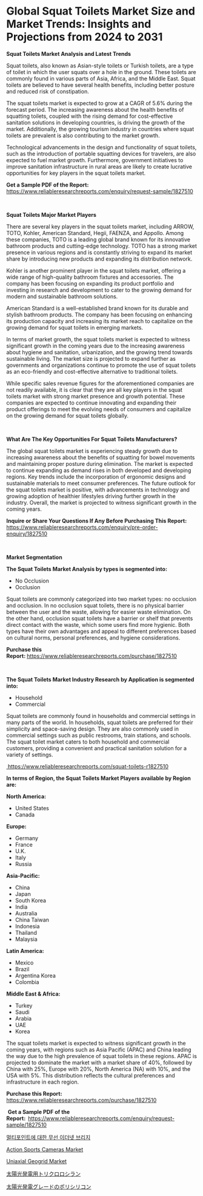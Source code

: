<p><h1>Global Squat Toilets Market Size and Market Trends: Insights and Projections from 2024 to 2031</h1></p><p><strong>Squat Toilets Market Analysis and Latest Trends</strong></p>
<p><p>Squat toilets, also known as Asian-style toilets or Turkish toilets, are a type of toilet in which the user squats over a hole in the ground. These toilets are commonly found in various parts of Asia, Africa, and the Middle East. Squat toilets are believed to have several health benefits, including better posture and reduced risk of constipation.</p><p>The squat toilets market is expected to grow at a CAGR of 5.6% during the forecast period. The increasing awareness about the health benefits of squatting toilets, coupled with the rising demand for cost-effective sanitation solutions in developing countries, is driving the growth of the market. Additionally, the growing tourism industry in countries where squat toilets are prevalent is also contributing to the market growth.</p><p>Technological advancements in the design and functionality of squat toilets, such as the introduction of portable squatting devices for travelers, are also expected to fuel market growth. Furthermore, government initiatives to improve sanitation infrastructure in rural areas are likely to create lucrative opportunities for key players in the squat toilets market.</p></p>
<p><strong>Get a Sample PDF of the Report:&nbsp;</strong> <a href="https://www.reliableresearchreports.com/enquiry/request-sample/1827510">https://www.reliableresearchreports.com/enquiry/request-sample/1827510</a></p>
<p>&nbsp;</p>
<p><strong>Squat Toilets Major Market Players</strong></p>
<p><p>There are several key players in the squat toilets market, including ARROW, TOTO, Kohler, American Standard, Hegii, FAENZA, and Appollo. Among these companies, TOTO is a leading global brand known for its innovative bathroom products and cutting-edge technology. TOTO has a strong market presence in various regions and is constantly striving to expand its market share by introducing new products and expanding its distribution network.</p><p>Kohler is another prominent player in the squat toilets market, offering a wide range of high-quality bathroom fixtures and accessories. The company has been focusing on expanding its product portfolio and investing in research and development to cater to the growing demand for modern and sustainable bathroom solutions.</p><p>American Standard is a well-established brand known for its durable and stylish bathroom products. The company has been focusing on enhancing its production capacity and increasing its market reach to capitalize on the growing demand for squat toilets in emerging markets.</p><p>In terms of market growth, the squat toilets market is expected to witness significant growth in the coming years due to the increasing awareness about hygiene and sanitation, urbanization, and the growing trend towards sustainable living. The market size is projected to expand further as governments and organizations continue to promote the use of squat toilets as an eco-friendly and cost-effective alternative to traditional toilets.</p><p>While specific sales revenue figures for the aforementioned companies are not readily available, it is clear that they are all key players in the squat toilets market with strong market presence and growth potential. These companies are expected to continue innovating and expanding their product offerings to meet the evolving needs of consumers and capitalize on the growing demand for squat toilets globally.</p></p>
<p>&nbsp;</p>
<p><strong>What Are The Key Opportunities For Squat Toilets Manufacturers?</strong></p>
<p><p>The global squat toilets market is experiencing steady growth due to increasing awareness about the benefits of squatting for bowel movements and maintaining proper posture during elimination. The market is expected to continue expanding as demand rises in both developed and developing regions. Key trends include the incorporation of ergonomic designs and sustainable materials to meet consumer preferences. The future outlook for the squat toilets market is positive, with advancements in technology and growing adoption of healthier lifestyles driving further growth in the industry. Overall, the market is projected to witness significant growth in the coming years.</p></p>
<p><strong>Inquire or Share Your Questions If Any Before Purchasing This Report:</strong> <a href="https://www.reliableresearchreports.com/enquiry/pre-order-enquiry/1827510">https://www.reliableresearchreports.com/enquiry/pre-order-enquiry/1827510</a></p>
<p>&nbsp;</p>
<p><strong>Market Segmentation</strong></p>
<p><strong>The Squat Toilets Market Analysis by types is segmented into:</strong></p>
<p><ul><li>No Occlusion</li><li>Occlusion</li></ul></p>
<p><p>Squat toilets are commonly categorized into two market types: no occlusion and occlusion. In no occlusion squat toilets, there is no physical barrier between the user and the waste, allowing for easier waste elimination. On the other hand, occlusion squat toilets have a barrier or shelf that prevents direct contact with the waste, which some users find more hygienic. Both types have their own advantages and appeal to different preferences based on cultural norms, personal preferences, and hygiene considerations.</p></p>
<p><strong>Purchase this Report:&nbsp;</strong><a href="https://www.reliableresearchreports.com/purchase/1827510">https://www.reliableresearchreports.com/purchase/1827510</a></p>
<p>&nbsp;</p>
<p><strong>The Squat Toilets Market Industry Research by Application is segmented into:</strong></p>
<p><ul><li>Household</li><li>Commercial</li></ul></p>
<p><p>Squat toilets are commonly found in households and commercial settings in many parts of the world. In households, squat toilets are preferred for their simplicity and space-saving design. They are also commonly used in commercial settings such as public restrooms, train stations, and schools. The squat toilet market caters to both household and commercial customers, providing a convenient and practical sanitation solution for a variety of settings.</p></p>
<p><a href="https://www.reliableresearchreports.com/squat-toilets-r1827510">&nbsp;https://www.reliableresearchreports.com/squat-toilets-r1827510</a></p>
<p><strong>In terms of Region, the Squat Toilets Market Players available by Region are:</strong></p>
<p>
    <p> <strong> North America: </strong>
        <ul>
            <li>United States</li>
            <li>Canada</li>
        </ul>
        </p> 
    <p> <strong> Europe: </strong>
        <ul>
            <li>Germany</li>
            <li>France</li>
            <li>U.K.</li>
            <li>Italy</li>
            <li>Russia</li>
        </ul>
        </p> 
    <p> <strong> Asia-Pacific: </strong>
        <ul>
            <li>China</li>
            <li>Japan</li>
            <li>South Korea</li>
            <li>India</li>
            <li>Australia</li>
            <li>China Taiwan</li>
            <li>Indonesia</li>
            <li>Thailand</li>
            <li>Malaysia</li>
        </ul>
        </p> 
    <p> <strong> Latin America: </strong>
        <ul>
            <li>Mexico</li>
            <li>Brazil</li>
            <li>Argentina Korea</li>
            <li>Colombia</li>
        </ul>
        </p> 
    <p> <strong> Middle East & Africa: </strong>
        <ul>
            <li>Turkey</li>
            <li>Saudi</li>
            <li>Arabia</li>
            <li>UAE</li>
            <li>Korea</li>
        </ul>
    </p>
    </p>
<p><p>The squat toilets market is expected to witness significant growth in the coming years, with regions such as Asia Pacific (APAC) and China leading the way due to the high prevalence of squat toilets in these regions. APAC is projected to dominate the market with a market share of 40%, followed by China with 25%, Europe with 20%, North America (NA) with 10%, and the USA with 5%. This distribution reflects the cultural preferences and infrastructure in each region.</p></p>
<p><strong>Purchase this Report: </strong><a href="https://www.reliableresearchreports.com/purchase/1827510">https://www.reliableresearchreports.com/purchase/1827510</a></p>
<p>&nbsp;<strong>Get a Sample PDF of the Report:&nbsp;&nbsp;</strong><a href="https://www.reliableresearchreports.com/enquiry/request-sample/1827510">https://www.reliableresearchreports.com/enquiry/request-sample/1827510</a></p>
<p><strong></strong></p>
<p><p><a href="https://medium.com/@antosuigrtley99783676/%EA%B8%80%EB%A1%9C%EB%B2%8C-%EB%AC%B4%EC%84%A0-%EC%9D%B4%EB%8D%94%EB%84%B7-%EB%B8%8C%EB%A6%AC%EC%A7%80-%EB%8B%A4%EC%A4%91-%ED%8F%AC%EC%9D%B8%ED%8A%B8-%EC%8B%9C%EC%9E%A5%EC%9D%80-2024%EB%85%84%EB%B6%80%ED%84%B0-2031%EB%85%84%EA%B9%8C%EC%A7%80-%EC%9D%98-cagr%EB%A1%9C-%EC%84%B1%EC%9E%A5%ED%95%A0-%EA%B2%83%EC%9C%BC%EB%A1%9C-%EC%98%88%EC%83%81%EB%90%A9%EB%8B%88%EB%8B%A4-1e9b545d580f">멀티포인트에 대한 무선 이더넷 브리지</a></p><p><a href="https://github.com/pennyaldbrittonh658/Market-Research-Report-List-1/blob/main/action-sports-cameras-market.md">Action Sports Cameras Market</a></p><p><a href="https://github.com/dmmanir420/Market-Research-Report-List-1/blob/main/uniaxial-geogrid-market.md">Uniaxial Geogrid Market</a></p><p><a href="https://github.com/reliezer65/Market-Research-Report-List-1/blob/main/4068787144118.md">太陽光発電用トリクロロシラン</a></p><p><a href="https://github.com/tanyaali3/Market-Research-Report-List-1/blob/main/6926271144119.md">太陽光発電グレードのポリシリコン</a></p></p>